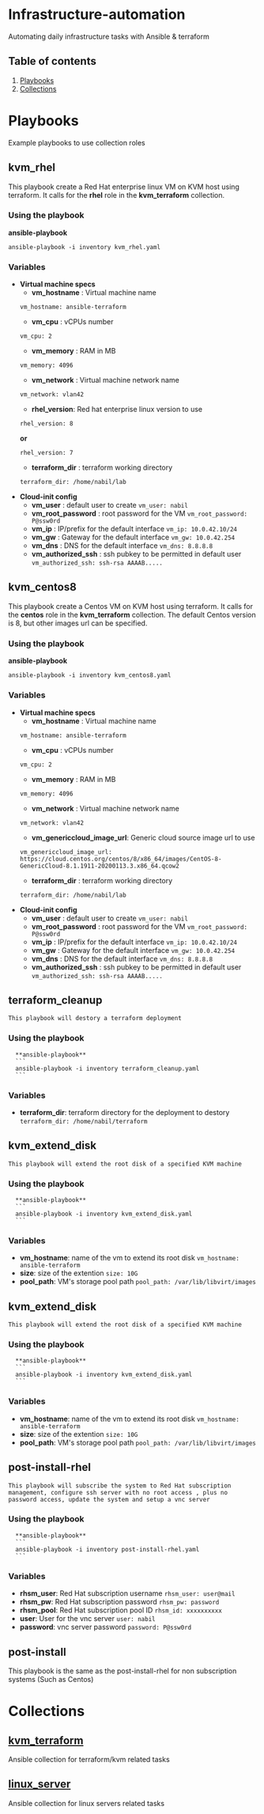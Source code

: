# Infrastructure-automation
 Automating daily infrastructure tasks with Ansible & terraform
## Table of contents
1. [Playbooks](#Playbooks)
2. [Collections](#Collections)

# Playbooks
Example playbooks to use collection roles
## **kvm_rhel**
This playbook create a Red Hat enterprise linux VM on KVM host using terraform.
It calls for the **rhel** role in the **kvm_terraform** collection.
### Using the playbook
**ansible-playbook**
```
ansible-playbook -i inventory kvm_rhel.yaml
```
### Variables
- **Virtual machine specs**
  - **vm_hostname** : Virtual machine name
  ```
  vm_hostname: ansible-terraform
  ```
  - **vm_cpu** : vCPUs number
  ```
  vm_cpu: 2
  ```
  - **vm_memory** : RAM in MB
  ```
  vm_memory: 4096
  ```
  - **vm_network** : Virtual machine network name
  ```
  vm_network: vlan42
  ```
  - **rhel_version**: Red hat enterprise linux version to use
  ```
  rhel_version: 8
  ```
  **or**
  ```
  rhel_version: 7
  ```
  - **terraform_dir** : terraform working directory
  ```
  terraform_dir: /home/nabil/lab
  ```
- **Cloud-init config**
  - **vm_user** : default user to create `vm_user: nabil`
  - **vm_root_password** : root password for the VM `vm_root_password: P@ssw0rd`
  - **vm_ip** : IP/prefix for the default interface `vm_ip: 10.0.42.10/24`
  - **vm_gw** : Gateway for the default interface `vm_gw: 10.0.42.254`
  - **vm_dns** : DNS for the default interface `vm_dns: 8.8.8.8`
  - **vm_authorized_ssh** : ssh pubkey to be permitted in default user `vm_authorized_ssh: ssh-rsa AAAAB.....`
## **kvm_centos8**
This playbook create a Centos VM on KVM host using terraform.
  It calls for the **centos** role in the **kvm_terraform** collection.
  The default Centos version is 8, but other images url can be specified.
### Using the playbook
  **ansible-playbook**
  ```
  ansible-playbook -i inventory kvm_centos8.yaml
  ```
### Variables
  - **Virtual machine specs**
    - **vm_hostname** : Virtual machine name
    ```
    vm_hostname: ansible-terraform
    ```
    - **vm_cpu** : vCPUs number
    ```
    vm_cpu: 2
    ```
    - **vm_memory** : RAM in MB
    ```
    vm_memory: 4096
    ```
    - **vm_network** : Virtual machine network name
    ```
    vm_network: vlan42
    ```
    - **vm_genericcloud_image_url**: Generic cloud source image url to use
    ```
    vm_genericcloud_image_url: https://cloud.centos.org/centos/8/x86_64/images/CentOS-8-GenericCloud-8.1.1911-20200113.3.x86_64.qcow2
    ```
    - **terraform_dir** : terraform working directory
    ```
    terraform_dir: /home/nabil/lab
    ```
  - **Cloud-init config**
    - **vm_user** : default user to create `vm_user: nabil`
    - **vm_root_password** : root password for the VM `vm_root_password: P@ssw0rd`
    - **vm_ip** : IP/prefix for the default interface `vm_ip: 10.0.42.10/24`
    - **vm_gw** : Gateway for the default interface `vm_gw: 10.0.42.254`
    - **vm_dns** : DNS for the default interface `vm_dns: 8.8.8.8`
    - **vm_authorized_ssh** : ssh pubkey to be permitted in default user `vm_authorized_ssh: ssh-rsa AAAAB.....`
## **terraform_cleanup**
    This playbook will destory a terraform deployment
### Using the playbook
      **ansible-playbook**
      ```
      ansible-playbook -i inventory terraform_cleanup.yaml
      ```
### Variables
- **terraform_dir**: terraform directory for the deployment to destory `terraform_dir: /home/nabil/terraform`
## **kvm_extend_disk**
    This playbook will extend the root disk of a specified KVM machine
### Using the playbook
      **ansible-playbook**
      ```
      ansible-playbook -i inventory kvm_extend_disk.yaml
      ```
### Variables
- **vm_hostname**: name of the vm to extend its root disk `vm_hostname: ansible-terraform`
- **size**: size of the extention `size: 10G`
- **pool_path**: VM's storage pool path `pool_path: /var/lib/libvirt/images`
## **kvm_extend_disk**
    This playbook will extend the root disk of a specified KVM machine
### Using the playbook
      **ansible-playbook**
      ```
      ansible-playbook -i inventory kvm_extend_disk.yaml
      ```
### Variables
- **vm_hostname**: name of the vm to extend its root disk `vm_hostname: ansible-terraform`
- **size**: size of the extention `size: 10G`
- **pool_path**: VM's storage pool path `pool_path: /var/lib/libvirt/images`
## **post-install-rhel**
    This playbook will subscribe the system to Red Hat subscription management, configure ssh server with no root access , plus no password access, update the system and setup a vnc server
### Using the playbook
      **ansible-playbook**
      ```
      ansible-playbook -i inventory post-install-rhel.yaml
      ```
### Variables
- **rhsm_user**: Red Hat subscription username `rhsm_user: user@mail`
- **rhsm_pw**: Red Hat subscription password `rhsm_pw: password`
- **rhsm_pool**: Red Hat subscription pool ID `rhsm_id: xxxxxxxxxx`
- **user**: User for the vnc server `user: nabil`
- **password**: vnc server password `password: P@ssw0rd`
## **post-install**
  This playbook is the same as the post-install-rhel for non subscription systems (Such as Centos)
# Collections
## [kvm_terraform](collections/ansible_collections/kvm_terraform/README.md)
Ansible collection for terraform/kvm related tasks
## [linux_server](collections/ansible_collections/linux_server/README.md)
Ansible collection for linux servers related tasks
